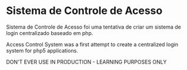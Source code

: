 # Sistema de Controle de Acesso

Sistema de Controle de Acesso foi uma tentativa de criar um sistema de login centralizado baseado em php.

Access Control System was a first attempt to create a centralized login system for php5 applications.

DON'T EVER USE IN PRODUCTION - LEARNING PURPOSES ONLY
